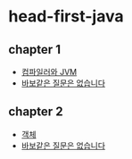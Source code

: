 # head-first-java
## chapter 1
* [컴파일러와 JVM](https://github.com/sirupe/head-first-java/link/p52.md)
* [바보같은 질문은 없습니다](https://github.com/sirupe/head-first-java/link/p46.md)
## chapter 2
* [객체](https://github.com/sirupe/head-first-java/link/p68.md)
* [바보같은 질문은 없습니다](https://github.com/sirupe/head-first-java/link/p75.md)